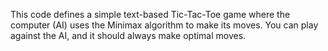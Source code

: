 This code defines a simple text-based Tic-Tac-Toe game where the computer (AI) uses the Minimax algorithm to make its moves. You can play against the AI, and it should always make optimal moves.
